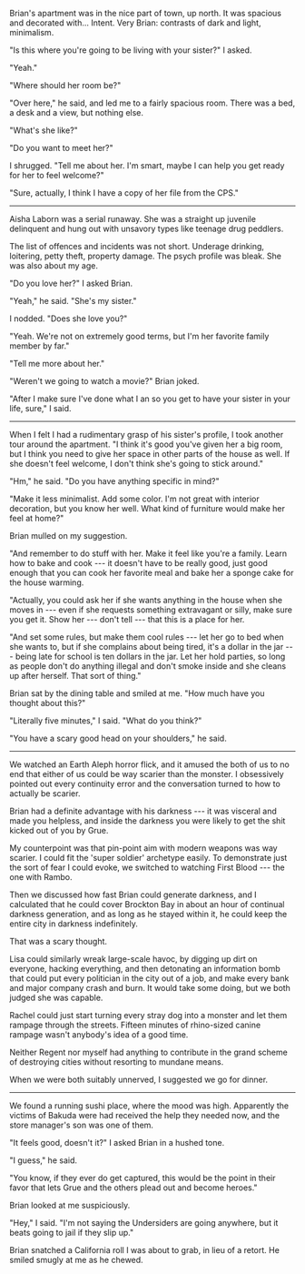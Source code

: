 Brian's apartment was in the nice part of town, up north. It was spacious and decorated with...
Intent. Very Brian: contrasts of dark and light, minimalism.

"Is this where you're going to be living with your sister?" I asked.

"Yeah."

"Where should her room be?"

"Over here," he said, and led me to a fairly spacious room. There was a bed, a desk and a view,
but nothing else.

"What's she like?"

"Do you want to meet her?"

I shrugged. "Tell me about her. I'm smart, maybe I can help you get ready for her to feel welcome?"

"Sure, actually, I think I have a copy of her file from the CPS."

----

Aisha Laborn was a serial runaway. She was a straight up juvenile delinquent
and hung out with unsavory types like teenage drug peddlers.

The list of offences and incidents was not short. Underage drinking, loitering,
petty theft, property damage. The psych profile was bleak.
She was also about my age.

"Do you love her?" I asked Brian.

"Yeah," he said. "She's my sister."

I nodded. "Does she love you?"

"Yeah. We're not on extremely good terms, but I'm her favorite family member by far."

"Tell me more about her."

"Weren't we going to watch a movie?" Brian joked.

"After I make sure I've done what I an so you get to have your sister in your life, sure," I said.

----

When I felt I had a rudimentary grasp of his sister's profile,
I took another tour around the apartment. "I think it's good you've given her a big room, but I think
you need to give her space in other parts of the house as well. If she doesn't feel welcome, I don't
think she's going to stick around."

"Hm," he said. "Do you have anything specific in mind?"

"Make it less minimalist. Add some color. I'm not great with interior decoration, but you know her
well. What kind of furniture would make her feel at home?"

Brian mulled on my suggestion.

"And remember to do stuff with her. Make it feel like you're a family. Learn how to bake and cook
--- it doesn't have to be really good, just good enough that you can cook her favorite meal and
bake her a sponge cake for the house warming.

"Actually, you could ask her if she wants anything in the house when she moves in --- even if
she requests something extravagant or silly, make sure you get it. Show her --- don't tell --- that
this is a place for her.

"And set some rules, but make them cool rules --- let her go to bed when she wants to, but if
she complains about being tired, it's a dollar in the jar --- being late for
school is ten dollars in the jar. Let her hold parties, so long as people don't do anything illegal
and don't smoke inside and she cleans up after herself. That sort of thing."

Brian sat by the dining table and smiled at me. "How much have you thought about this?"

"Literally five minutes," I said. "What do you think?"

"You have a scary good head on your shoulders," he said.

----

We watched an Earth Aleph horror flick, and it amused the both of us to no end that either of us
could be way scarier than the monster. I obsessively pointed out every continuity error and
the conversation turned to how to actually be scarier.

Brian had a definite advantage with his darkness --- it was visceral and made you helpless,
and inside the darkness you were likely to get the shit kicked out of you by Grue.

My counterpoint was that pin-point aim with modern weapons was way scarier. I could fit the 'super soldier'
archetype easily. To demonstrate just the sort of fear I could evoke, we switched to watching
First Blood --- the one with Rambo.

Then we discussed how fast Brian could generate darkness, and I calculated that he could cover Brockton Bay in
about an hour of continual darkness generation, and as long as he stayed within it, he could
keep the entire city in darkness indefinitely.

That was a scary thought.

Lisa could similarly wreak large-scale havoc, by digging up dirt on everyone,
hacking everything, and then detonating an information bomb that could put every politician in the
city out of a job, and make every bank and major company crash and burn. It would take some doing,
but we both judged she was capable.

Rachel could just start turning every stray dog into a monster and let them rampage through the streets.
Fifteen minutes of rhino-sized canine rampage wasn't anybody's idea of a good time.

Neither Regent nor myself had anything to contribute in the grand scheme of destroying cities
without resorting to mundane means.

When we were both suitably unnerved, I suggested we go for dinner.

----

We found a running sushi place, where the mood was high. Apparently the victims of Bakuda were
had received the help they needed now, and the store manager's son was one of them.

"It feels good, doesn't it?" I asked Brian in a hushed tone.

"I guess," he said.

"You know, if they ever do get captured, this would be the point in their favor that lets
Grue and the others plead out and become heroes."

Brian looked at me suspiciously.

"Hey," I said. "I'm not saying the Undersiders are going anywhere, but it beats going to jail
if they slip up."

Brian snatched a California roll I was about to grab, in lieu of a retort. He smiled smugly
at me as he chewed.
